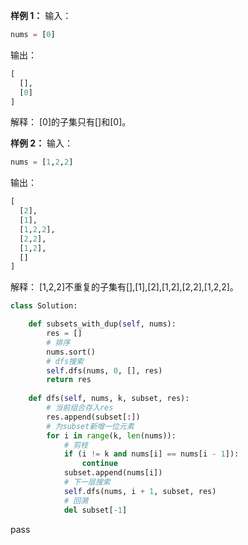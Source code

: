 


**样例 1：**
输入：
```python
nums = [0]
```
输出：
```python
[
  [],
  [0]
]
```
解释：
[0]的子集只有[]和[0]。

**样例 2：**
输入：
```python
nums = [1,2,2]
```
输出：
```python
[
  [2],
  [1],
  [1,2,2],
  [2,2],
  [1,2],
  []
]
```
解释：
[1,2,2]不重复的子集有[],[1],[2],[1,2],[2,2],[1,2,2]。


```python
class Solution:

    def subsets_with_dup(self, nums):
        res = []
        # 排序
        nums.sort()
        # dfs搜索
        self.dfs(nums, 0, [], res)
        return res
        
    def dfs(self, nums, k, subset, res):
        # 当前组合存入res
        res.append(subset[:])
        # 为subset新增一位元素
        for i in range(k, len(nums)):
            # 剪枝
            if (i != k and nums[i] == nums[i - 1]):
                continue
            subset.append(nums[i])
            # 下一层搜索
            self.dfs(nums, i + 1, subset, res)
            # 回溯
            del subset[-1]
```
pass